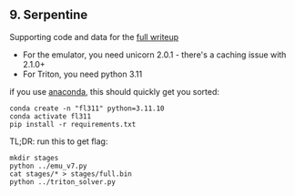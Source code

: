 ## 9. Serpentine

Supporting code and data for the [full writeup](https://matth.dmz42.org/posts/2024/flare-on_11_9_serpentine/)


- For the emulator, you need unicorn 2.0.1 - there's a caching issue with 2.1.0+
- For Triton, you need python 3.11

if you use [anaconda](https://www.anaconda.com/), this should quickly get you sorted:
```
conda create -n "fl311" python=3.11.10
conda activate fl311
pip install -r requirements.txt
``` 

TL;DR: run this to get flag:
```
mkdir stages
python ../emu_v7.py
cat stages/* > stages/full.bin
python ../triton_solver.py
```
